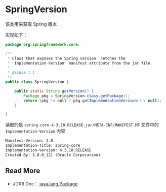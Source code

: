 # SpringVersion

该类用来获取 Spring 版本

实现如下：

```java
package org.springframework.core;

/**
 * Class that exposes the Spring version. Fetches the
 * "Implementation-Version" manifest attribute from the jar file.
 *
 * @since 1.1
 */
public class SpringVersion {

	public static String getVersion() {
		Package pkg = SpringVersion.class.getPackage();
		return (pkg != null ? pkg.getImplementationVersion() : null);
	}

}

```

读取的是 `spring-core-4.3.10.RELEASE.jar/META-INF/MANIFEST.MF` 文件中的 `Implementation-Version` 内容

```txt
Manifest-Version: 1.0
Implementation-Title: spring-core
Implementation-Version: 4.3.10.RELEASE
Created-By: 1.8.0_121 (Oracle Corporation)
```



## Read More

- JDK6 Doc： [java.lang.Package](http://tool.oschina.net/uploads/apidocs/jdk-zh/java/lang/Package.html)